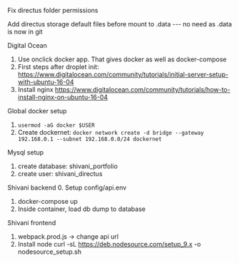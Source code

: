Fix directus folder permissions

Add directus storage default files before mount to .data --- no need as .data is now in git

Digital Ocean
1. Use onclick docker app. That gives docker as well as docker-compose
2. First steps after droplet init: https://www.digitalocean.com/community/tutorials/initial-server-setup-with-ubuntu-16-04
3. Install nginx https://www.digitalocean.com/community/tutorials/how-to-install-nginx-on-ubuntu-16-04

Global docker setup
1. `usermod -aG docker $USER`
2. Create dockernet: `docker network create -d bridge --gateway 192.168.0.1 --subnet 192.168.0.0/24 dockernet`

Mysql setup
1. create database: shivani_portfolio
2. create user: shivani_directus

Shivani backend
0. Setup config/api.env
1. docker-compose up
2. Inside container, load db dump to database

Shivani frontend
1. webpack.prod.js -> change api url
2. Install node curl -sL https://deb.nodesource.com/setup_9.x -o nodesource_setup.sh